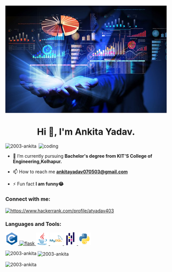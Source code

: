 ![logo](https://github.com/2003-ankita/2003-ankita/blob/main/banner.jpg)
<h1 align="center">Hi 👋, I'm Ankita Yadav.</h1>
<img align='right' alt='coding' width='400' src='https://mir-s3-cdn-cf.behance.net/project_modules/disp/601014116770475.6068beff4640a.gif'>
<p align="left"> <img src="https://komarev.com/ghpvc/?username=2003-ankita&label=Profile%20views&color=0e75b6&style=flat" alt="2003-ankita" /> </p>

- 🌱 I’m currently pursuing **Bachelor's degree from KIT'S College of Engineering,Kolhapur.**

- 📫 How to reach me **ankitayadav070503@gmail.com**

- ⚡ Fun fact **I am funny😂**

<h3 align="left">Connect with me:</h3>
<p align="left">
<a href="https:\\www.hackerrank.com\https:\\www.hackerrank.com\profile\atyadav403" target="blank"><img align="center" src="https://raw.githubusercontent.com/rahuldkjain/github-profile-readme-generator/master/src/images/icons/Social/hackerrank.svg" alt="https://www.hackerrank.com/profile/atyadav403" height="30" width="40" /></a>
</p>

<h3 align="left">Languages and Tools:</h3>
<p align="left"> <a href="https://www.cprogramming.com/" target="_blank" rel="noreferrer"> <img src="https://raw.githubusercontent.com/devicons/devicon/master/icons/c/c-original.svg" alt="c" width="40" height="40"/> </a> <a href="https://flask.palletsprojects.com/" target="_blank" rel="noreferrer"> <img src="https://www.vectorlogo.zone/logos/pocoo_flask/pocoo_flask-icon.svg" alt="flask" width="40" height="40"/> </a> <a href="https://www.java.com" target="_blank" rel="noreferrer"> <img src="https://raw.githubusercontent.com/devicons/devicon/master/icons/java/java-original.svg" alt="java" width="40" height="40"/> </a> <a href="https://www.mysql.com/" target="_blank" rel="noreferrer"> <img src="https://raw.githubusercontent.com/devicons/devicon/master/icons/mysql/mysql-original-wordmark.svg" alt="mysql" width="40" height="40"/> </a> <a href="https://pandas.pydata.org/" target="_blank" rel="noreferrer"> <img src="https://raw.githubusercontent.com/devicons/devicon/2ae2a900d2f041da66e950e4d48052658d850630/icons/pandas/pandas-original.svg" alt="pandas" width="40" height="40"/> </a> <a href="https://www.python.org" target="_blank" rel="noreferrer"> <img src="https://raw.githubusercontent.com/devicons/devicon/master/icons/python/python-original.svg" alt="python" width="40" height="40"/> </a> </p>

<p><img align="left" src="https://github-readme-stats.vercel.app/api/top-langs?username=2003-ankita&show_icons=true&locale=en&layout=compact" alt="2003-ankita" /></p>

<p>&nbsp;<img align="center" src="https://github-readme-stats.vercel.app/api?username=2003-ankita&show_icons=true&locale=en" alt="2003-ankita" /></p>

<p><img align="center" src="https://github-readme-streak-stats.herokuapp.com/?user=2003-ankita&" alt="2003-ankita" /></p>


